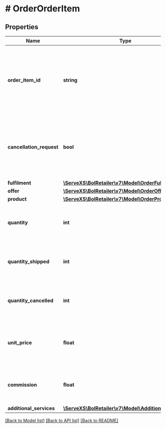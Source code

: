 # # OrderOrderItem

## Properties

Name | Type | Description | Notes
------------ | ------------- | ------------- | -------------
**order_item_id** | **string** | The id for the order item. One order can have multiple order items, but the list can only take one item. | [optional]
**cancellation_request** | **bool** | Indicates whether the order was cancelled on request of the customer before the retailer has shipped it. | [optional]
**fulfilment** | [**\ServeXS\BolRetailer\v7\Model\OrderFulfilment**](OrderFulfilment.md) |  | [optional]
**offer** | [**\ServeXS\BolRetailer\v7\Model\OrderOffer**](OrderOffer.md) |  | [optional]
**product** | [**\ServeXS\BolRetailer\v7\Model\OrderProduct**](OrderProduct.md) |  | [optional]
**quantity** | **int** | Amount of ordered products for this order item id. | [optional]
**quantity_shipped** | **int** | Amount of shipped products for this order item id. | [optional]
**quantity_cancelled** | **int** | Amount of cancelled products for this order item id. | [optional]
**unit_price** | **float** | The selling price to the customer of a single unit including VAT. | [optional]
**commission** | **float** | The commission for all quantities of this order item. | [optional]
**additional_services** | [**\ServeXS\BolRetailer\v7\Model\AdditionalService[]**](AdditionalService.md) |  | [optional]

[[Back to Model list]](../../README.md#models) [[Back to API list]](../../README.md#endpoints) [[Back to README]](../../README.md)
